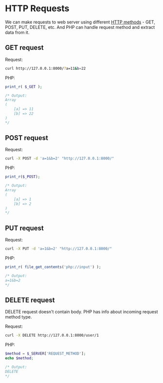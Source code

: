 # HTTP Requests

We can make requests to web server using different 
[HTTP methods](https://en.wikipedia.org/wiki/Hypertext_Transfer_Protocol#Request_methods) - GET, POST, PUT, DELETE, etc.
And PHP can handle request method and extract data from it.

## GET request

Request: 

```bash
curl http://127.0.0.1:8000/?a=11&b=22
```

PHP:

```php
print_r( $_GET );

/* Output:
Array
(
    [a] => 11
    [b] => 22
)
*/
```

## POST request

Request:

```bash
curl -X POST -d 'a=1&b=2' "http://127.0.0.1:8000/"
```

PHP:

```php
print_r($_POST);

/* Output:
Array
(
    [a] => 1
    [b] => 2
)
*/
```

## PUT request

Request:

```bash
curl -X PUT -d 'a=1&b=2' "http://127.0.0.1:8000/"
```

PHP:

```php
print_r( file_get_contents('php://input') );

/* Output:
a=1&b=2
*/
```

## DELETE request

DELETE request doesn't contain body. PHP has info about incoming request method type.

Request:

```bash
curl -X DELETE http://127.0.0.1:8000/user/1
```

PHP:

```php
$method = $_SERVER['REQUEST_METHOD'];
echo $method;

/* Output:
DELETE
*/
```
